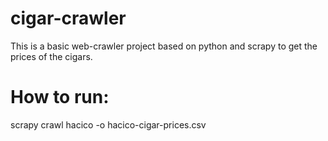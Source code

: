 # cigar-crawler
This is a basic web-crawler project based on python and scrapy to get the prices of the cigars.

# How to run:
scrapy crawl hacico -o hacico-cigar-prices.csv
